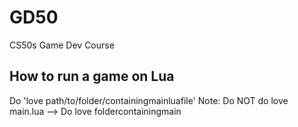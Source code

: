 # GD50
CS50s Game Dev Course

## How to run a game on Lua
Do 'love path/to/folder/containingmainluafile'
Note: Do NOT do love main.lua --> Do love foldercontainingmain